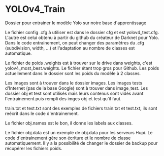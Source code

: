 # YOLOv4_Train
Dossier pour entrainer le modèle Yolo sur notre base d'apprentissage

Le fichier config .cfg à utiliser est dans le dossier cfg et est yolov4_test.cfg. L'autre est celui obtenu à partir du github du créateur de Darknet pour Yolo.
Dans le code entrainement, on peut changer des paramètres du .cfg (subdivision, width, ...) et l'adaptation au nombre de classes est automatique.

Le fichier de poids .weights est à trouver sur le drive dans weights, c'est yolov4_most_best.weights. Le fichier étant trop gros pour Github.
Les poids actuellement dans le dossier sont les poids du modèle à 2 classes.

Les images sont à trouver dans le dossier images. Les images tests d'Internet (pas de la base Google) sont à trouver dans image_test.
Les dossier obj et test sont utilisés mais leurs contenus sont vidés avant l'entrainement puis rempli des imges obj et test qu'il faut.

train.txt et test.txt sont des exemples de fichiers train.txt et test.txt, ils sont reécrit dans le code d'entrainement.

Le fichier obj.names est le bon, il donne les labels aux classes.

Le fichier obj.data est un exemple de obj.data pour les serveurs Hupi. Le code d'entrainement gère son écriture et le nombre de classe automatiquement.
Il y a la possibilité de changer le dossier de backup pour récupérer les fichiers poids.
